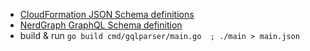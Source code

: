 - [CloudFormation JSON Schema definitions](https://github.com/aws-cloudformation/cloudformation-cli/tree/master/src/rpdk/core/data/schema)
- [NerdGraph GraphQL Schema definition](schema.graphql)
- build & run `go build cmd/gqlparser/main.go  ; ./main > main.json`